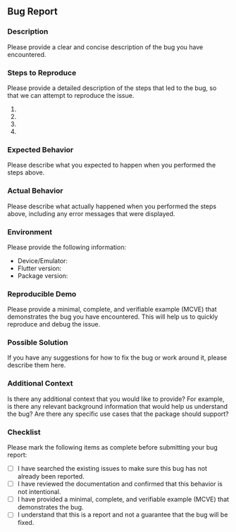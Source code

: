 ## Bug Report

### Description

Please provide a clear and concise description of the bug you have encountered.

### Steps to Reproduce

Please provide a detailed description of the steps that led to the bug, so that we can attempt to reproduce the issue.

1. 
2. 
3. 
4. 

### Expected Behavior

Please describe what you expected to happen when you performed the steps above.

### Actual Behavior

Please describe what actually happened when you performed the steps above, including any error messages that were displayed.

### Environment

Please provide the following information:

- Device/Emulator: 
- Flutter version: 
- Package version: 

### Reproducible Demo

Please provide a minimal, complete, and verifiable example (MCVE) that demonstrates the bug you have encountered. This will help us to quickly reproduce and debug the issue.

### Possible Solution

If you have any suggestions for how to fix the bug or work around it, please describe them here.

### Additional Context

Is there any additional context that you would like to provide? For example, is there any relevant background information that would help us understand the bug? Are there any specific use cases that the package should support?

### Checklist

Please mark the following items as complete before submitting your bug report:

- [ ] I have searched the existing issues to make sure this bug has not already been reported.
- [ ] I have reviewed the documentation and confirmed that this behavior is not intentional.
- [ ] I have provided a minimal, complete, and verifiable example (MCVE) that demonstrates the bug.
- [ ] I understand that this is a report and not a guarantee that the bug will be fixed.
